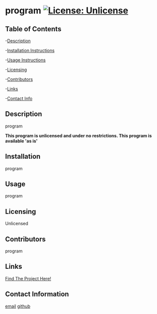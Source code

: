 
# program [![License: Unlicense](https://img.shields.io/badge/license-Unlicense-blue.svg)](http://unlicense.org/)

## Table of Contents 

-[Description](##Description)

-[Installation Instructions](##Install)

-[Usage Instructions](##Usage)

-[Licensing](##License)

-[Contributors](##Contributors)

-[Links](##Links)

-[Contact Info](##Contact)

## Description <a name="Description"></a>

program

__This program is unlicensed and under no restrictions. This program is available 'as is'__

## Installation <a name="Install"></a>

program
   
## Usage <a name="Usage"></a>

program
    
## Licensing <a name="License"></a>

Unlicensed
    
## Contributors <a name="Contributors"></a>

program

## Links <a name="Links"></a>

[Find The Project Here!](http://www.github.com/program/program)

## Contact Information <a name="Contact"></a>

[email](program)
[github](http://www.github.com/program)
